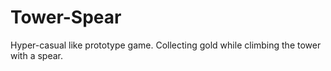# Tower-Spear
Hyper-casual like prototype game. Collecting gold while climbing the tower with a spear.
